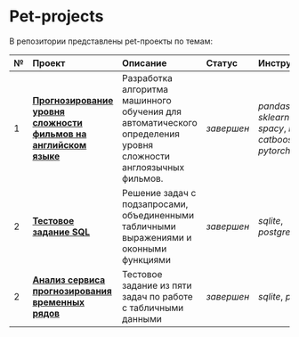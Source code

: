 # Pet-projects

В репозитории представлены pet-проекты по темам:


| № | **Проект** | **Описание** | **Статус** | **Инструменты** |  
|:--|:-----------|:-------------|:-----------|:----------------|  
| 1 | [**Прогнозирование уровня сложности фильмов на английском языке**](https://github.com/nesterova-alina/pet_projects/tree/main/movie_level_prediction) | Разработка алгоритма машинного обучения для автоматического определения уровня сложности англоязычных фильмов. | *завершен* |*pandas*, *sklearn*, *spacy*, *nltk*, *catboost*, *pytorch* |
| 2 | [**Тестовое задание SQL**](https://github.com/nesterova-alina/pet_projects/tree/main/sql_test_project) | Решение задач с подзапросами, объединенными табличными выражениями и оконными функциями | *завершен* | *sqlite*, *postgresql* |
| 2 | [**Анализ сервиса прогнозирования временных рядов**](https://github.com/nesterova-alina/pet_projects/tree/main/forecasting_service_analysis) | Тестовое задание из пяти задач по работе с табличными данными | *завершен* | *sqlite*, *pandas* |

